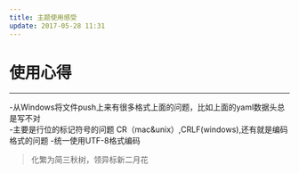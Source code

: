 ```yaml
---
title: 主题使用感受
update: 2017-05-28 11:31
---
```

# 使用心得
---
-从Windows将文件push上来有很多格式上面的问题，比如上面的yaml数据头总是写不对  
-主要是行位的标记符号的问题 CR（mac&unix）,CRLF(windows),还有就是编码格式的问题 -统一使用UTF-8格式编码  
>化繁为简三秋树，领异标新二月花
